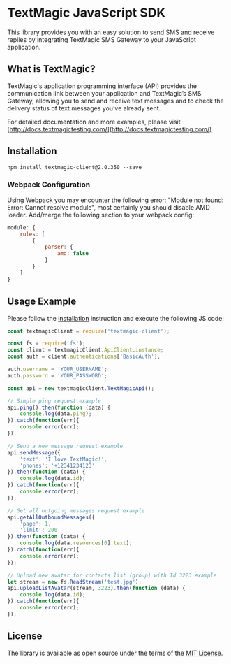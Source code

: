 # TextMagic JavaScript SDK
This library provides you with an easy solution to send SMS and receive replies by integrating TextMagic SMS Gateway to your JavaScript application.

## What is TextMagic?
TextMagic's application programming interface (API) provides the communication link between your application and TextMagic’s SMS Gateway, allowing you to send and receive text messages and to check the delivery status of text messages you’ve already sent.

For detailed documentation and more examples, please visit [http://docs.textmagictesting.com/](http://docs.textmagictesting.com/)

## Installation

```shell
npm install textmagic-client@2.0.350 --save
```

### Webpack Configuration

Using Webpack you may encounter the following error: "Module not found: Error:
Cannot resolve module", most certainly you should disable AMD loader. Add/merge
the following section to your webpack config:

```javascript
module: {
    rules: [
        {
            parser: {
                amd: false
            }
        }
    ]
}
```

## Usage Example

Please follow the [installation](#installation) instruction and execute the following JS code:

```javascript
const textmagicClient = require('textmagic-client');

const fs = require('fs');
const client = textmagicClient.ApiClient.instance;
const auth = client.authentications['BasicAuth'];

auth.username = 'YOUR_USERNAME';
auth.password = 'YOUR_PASSWORD';

const api = new textmagicClient.TextMagicApi();

// Simple ping request example
api.ping().then(function (data) {
    console.log(data.ping);
}).catch(function(err){
    console.error(err);
});

// Send a new message request example
api.sendMessage({
    'text': 'I love TextMagic!',
    'phones': '+12341234123'
}).then(function (data) {
    console.log(data.id);
}).catch(function(err){
    console.error(err);
});

// Get all outgoing messages request example
api.getAllOutboundMessages({
    'page': 1,
    'limit': 200
}).then(function (data) {
    console.log(data.resources[0].text);
}).catch(function(err){
    console.error(err);
});

// Upload new avatar for contacts list (group) with Id 3223 example
let stream = new fs.ReadStream('test.jpg');
api.uploadListAvatar(stream, 3223).then(function (data) {
    console.log(data.id);
}).catch(function(err){
    console.error(err);
});
```

## License
The library is available as open source under the terms of the [MIT License](http://opensource.org/licenses/MIT).